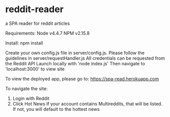 # reddit-reader
a SPA reader for reddit articles

Requirements: Node v4.4.7
              NPM v2.15.8

Install: npm install

Create your own config.js file in server/config.js.
Please follow the guidelines in server/requestHandler.js
All credentials can be requested from the Reddit API
Launch locally with 'node index.js'
Then navigate to 'localhost:3000' to view site

To view the deployed app, please go to:
https://spa-read.herokuapp.com

To navigate the site:
1. Login with Reddit
2. Click Hot News
If your account contains Multireddits, that will be listed.
If not, you will default to the hottest news
